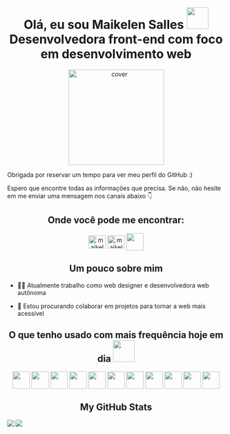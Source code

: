 <h1 align='center'> Olá, eu sou Maikelen Salles <img src = "https://raw.githubusercontent.com/MartinHeinz/MartinHeinz/master/wave.gif" width = 50px> <br /> 
Desenvolvedora front-end com foco em desenvolvimento web</h1>

<div align="center">
<img width="221px" height = "221px" src="https://avatars.githubusercontent.com/u/68317244?s=400&u=94d2b4b9aa3526c2ce2d94d98172838d0468f6a7&v=4" alt="cover" />
</div>


Obrigada por reservar um tempo para ver meu perfil do GitHub :)

Espero que encontre todas as informações que precisa. Se não, não hesite em me enviar uma mensagem nos canais abaixo 👇

<h2 align="center">Onde você pode me encontrar:</h2>
<p align="center">
<a href="https://www.linkedin.com/in/maikelen-salles" target="blank"><img align="center" src="https://cdn.jsdelivr.net/npm/simple-icons@3.0.1/icons/linkedin.svg" alt="maikelen-salles" height="30" width="40" /></a>
<a href="https://instagram.com/maikelensalles" target="blank"><img align="center" src="https://cdn.jsdelivr.net/npm/simple-icons@3.0.1/icons/instagram.svg" alt="maikelensalles" height="30" width="40" /></a>
<a href='https://maikelensalles.github.io/site/'> <img width = '40px' align= 'center' src="https://raw.githubusercontent.com/rahulbanerjee26/githubAboutMeGenerator/main/icons/portfolio.png"/></a>

</p>

<h2 align="center">Um pouco sobre mim</h2>

- 👩‍💻 Atualmente trabalho como web designer e desenvolvedora web autônoma

- 🤝 Estou procurando colaborar em projetos para tornar a web mais acessível





<h2 align='center'> O que tenho usado com mais frequência hoje em dia <img src = "https://media2.giphy.com/media/QssGEmpkyEOhBCb7e1/giphy.gif?cid=ecf05e47a0n3gi1bfqntqmob8g9aid1oyj2wr3ds3mg700bl&rid=giphy.gif" width = 50px> </h2>
<p align = 'center'>
<img width ='40px' align='center' src ='https://raw.githubusercontent.com/rahulbanerjee26/githubAboutMeGenerator/main/icons/html.svg'>
<img width ='40px' align='center' src ='https://raw.githubusercontent.com/rahulbanerjee26/githubAboutMeGenerator/main/icons/css.svg'>
<img width ='40px' align='center' src ='https://raw.githubusercontent.com/rahulbanerjee26/githubAboutMeGenerator/main/icons/javascript.svg'>
<img width ='40px' align='center' src ='https://raw.githubusercontent.com/rahulbanerjee26/githubAboutMeGenerator/main/icons/reactjs.svg'>
<img width ='40px' align='center' src ='https://raw.githubusercontent.com/rahulbanerjee26/githubAboutMeGenerator/main/icons/nodejs.svg'>
<img width ='40px' align='center' src ='https://raw.githubusercontent.com/rahulbanerjee26/githubAboutMeGenerator/main/icons/express.svg'>
<img width ='40px' align='center' src ='https://raw.githubusercontent.com/rahulbanerjee26/githubAboutMeGenerator/main/icons/git.svg'>
<img width ='40px' align='center' src ='https://raw.githubusercontent.com/rahulbanerjee26/githubAboutMeGenerator/main/icons/wordpress.svg'>
<img width ='40px' align='center' src ='https://raw.githubusercontent.com/rahulbanerjee26/githubAboutMeGenerator/main/icons/webpack.svg'>
<img width ='40px' align='center' src ='https://raw.githubusercontent.com/rahulbanerjee26/githubAboutMeGenerator/main/icons/figma.svg'>
<img width ='40px' align='center' src ='https://raw.githubusercontent.com/rahulbanerjee26/githubAboutMeGenerator/main/icons/photoshop.svg'>

<br>
</p>

<h2 align="center"> My GitHub Stats </h2>
<a href="https://github.com/anuraghazra/github-readme-stats">
<img align="left" src="https://github-readme-stats.vercel.app/api?username=maikelensalles&count_private=true&show_icons=true&theme=radical" />
</a>
<a href="https://github.com/anuraghazra/convoychat">
<img align="center" src="https://github-readme-stats.vercel.app/api/top-langs/?username=maikelensalles&theme=radical" />
</a>

